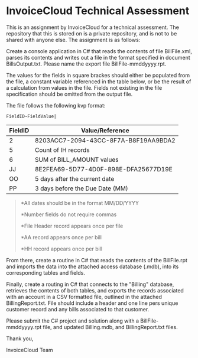 # InvoiceCloud Technical Assessment

This is an assignment by InvoiceCloud for a technical assessment. The repository that this is stored on is a private repository, and is not to be shared with anyone else. The assignment is as follows:

Create a console application in C# that reads the contents of file BillFile.xml, parses its contents and writes out a file in the format specified in document BillsOutput.txt. Please name the export file BillFile-mmddyyyy.rpt.

The values for the fields in square brackes should either be populated from the file, a constant variable referenced in the table below, or be the result of a calculation from values in the file. Fields not existing in the file specification should be omitted from the output file.

The file follows the following kvp format:

`FieldID~FieldValue|`

| FieldID | Value/Reference |
| ---- | ---- |
| 2 | 8203ACC7-2094-43CC-8F7A-B8F19AA9BDA2 |
| 5 | Count of IH records |
| 6 | SUM of BILL_AMOUNT values |
| JJ | 8E2FEA69-5D77-4D0F-898E-DFA25677D19E |
| OO | 5 days after the current date |
| PP | 3 days before the Due Date (MM) |

>*All dates should be in the format MM/DD/YYYY
>
>*Number fields do not require commas
>
>*File Header record appears once per file
>
>*AA record appears once per bill
>
>*HH record appears once per bill

From there, create a routine in C# that reads the contents of the BillFile.rpt and imports the data into the attached access database (.mdb), into its corresponding tables and fields.

Finally, create a routing in C# that connects to the "Billing" database, retrieves the contents of both tables, and exports the records associated with an account in a CSV formatted file, outlined in the attached BillingReport.txt. File should include a header and one line pers unique customer record and any bills associated to that customer.

Please submit the C# project and solution along with a BillFile-mmddyyyy.rpt file, and updated Billing.mdb, and BillingReport.txt files.

Thank you,

InvoiceCloud Team
